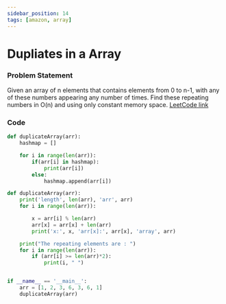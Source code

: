 ```yaml
---
sidebar_position: 14
tags: [amazon, array]
---
```


# Dupliates in a Array

### Problem Statement

Given an array of n elements that contains elements from 0 to n-1,
with any of these numbers appearing any number of times.
Find these repeating numbers in O(n) and using only constant memory space.
[LeetCode link](https://leetcode.com/problems/find-all-duplicates-in-an-array/)

### Code

```python title="Approach 1 - we will create hash map (Python Code)"
def duplicateArray(arr):
    hashmap = []

    for i in range(len(arr)):
        if(arr[i] in hashmap):
            print(arr[i])
        else:
            hashmap.append(arr[i])
```

```python title="Approach 2 - O(1) space complexity O(n) time complexity (Python Code)"
def duplicateArray(arr):
    print('length', len(arr), 'arr', arr)
    for i in range(len(arr)):

        x = arr[i] % len(arr)
        arr[x] = arr[x] + len(arr)
        print('x:', x, 'arr[x]:', arr[x], 'array', arr)

    print("The repeating elements are : ")
    for i in range(len(arr)):
        if (arr[i] >= len(arr)*2):
            print(i, " ")


if __name__ == '__main__':
    arr = [1, 2, 3, 6, 3, 6, 1]
    duplicateArray(arr)

```
